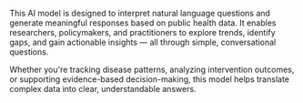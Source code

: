 This AI model is designed to interpret natural language questions and generate meaningful responses based on public health data. It enables researchers, policymakers, and practitioners to explore trends, identify gaps, and gain actionable insights — all through simple, conversational questions.

Whether you're tracking disease patterns, analyzing intervention outcomes, or supporting evidence-based decision-making, this model helps translate complex data into clear, understandable answers.